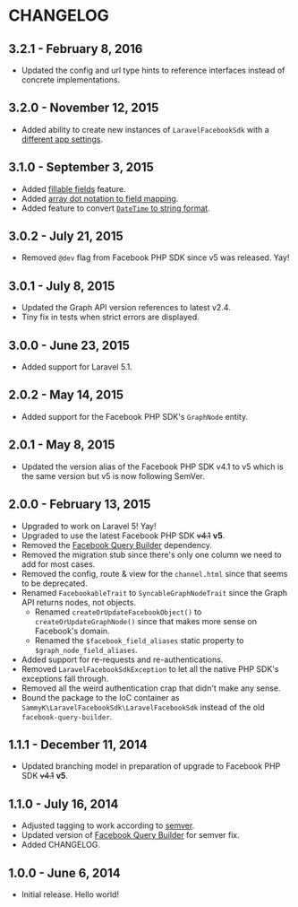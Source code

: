 # CHANGELOG

## 3.2.1 - February 8, 2016

- Updated the config and url type hints to reference interfaces instead of concrete implementations.


## 3.2.0 - November 12, 2015

- Added ability to create new instances of `LaravelFacebookSdk` with a [different app settings](https://github.com/SammyK/LaravelFacebookSdk/tree/3.0#working-with-multiple-apps).


## 3.1.0 - September 3, 2015

- Added [fillable fields](https://github.com/SammyK/LaravelFacebookSdk/tree/3.0#specifying-fillable-fields) feature.
- Added [array dot notation to field mapping](https://github.com/SammyK/LaravelFacebookSdk/tree/3.0#nested-field-mapping).
- Added feature to convert [`DateTime` to string format](https://github.com/SammyK/LaravelFacebookSdk/tree/3.0#date-formats).


## 3.0.2 - July 21, 2015

- Removed `@dev` flag from Facebook PHP SDK since v5 was released. Yay!


## 3.0.1 - July 8, 2015

- Updated the Graph API version references to latest v2.4.
- Tiny fix in tests when strict errors are displayed.


## 3.0.0 - June 23, 2015

- Added support for Laravel 5.1.


## 2.0.2 - May 14, 2015

- Added support for the Facebook PHP SDK's `GraphNode` entity.


## 2.0.1 - May 8, 2015

- Updated the version alias of the Facebook PHP SDK v4.1 to v5 which is the same version but v5 is now following SemVer.


## 2.0.0 - February 13, 2015

- Upgraded to work on Laravel 5! Yay!
- Upgraded to use the latest Facebook PHP SDK ~~v4.1~~ **v5**.
- Removed the [Facebook Query Builder](https://github.com/SammyK/FacebookQueryBuilder) dependency.
- Removed the migration stub since there's only one column we need to add for most cases.
- Removed the config, route & view for the `channel.html` since that seems to be deprecated.
- Renamed `FacebookableTrait` to `SyncableGraphNodeTrait` since the Graph API returns nodes, not objects.
    - Renamed `createOrUpdateFacebookObject()` to `createOrUpdateGraphNode()` since that makes more sense on Facebook's domain.
    - Renamed the `$facebook_field_aliases` static property to `$graph_node_field_aliases`.
- Added support for re-requests and re-authentications.
- Removed `LaravelFacebookSdkException` to let all the native PHP SDK's exceptions fall through.
- Removed all the weird authentication crap that didn't make any sense.
- Bound the package to the IoC container as `SammyK\LaravelFacebookSdk\LaravelFacebookSdk` instead of the old `facebook-query-builder`.


## 1.1.1 - December 11, 2014

- Updated branching model in preparation of upgrade to Facebook PHP SDK ~~v4.1~~ **v5**.


## 1.1.0 - July 16, 2014

- Adjusted tagging to work according to [semver](http://semver.org/).
- Updated version of [Facebook Query Builder](https://github.com/SammyK/FacebookQueryBuilder) for semver fix.
- Added CHANGELOG.


## 1.0.0 - June 6, 2014

- Initial release. Hello world!
